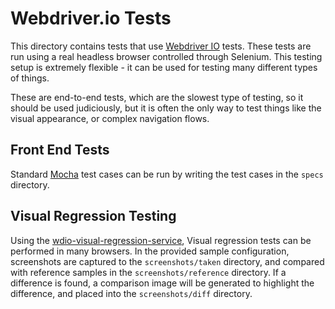 Webdriver.io Tests
==================

This directory contains tests that use [Webdriver IO](http://webdriver.io/) tests.  These tests are run using a real headless browser controlled through Selenium.  This testing setup is extremely flexible - it can be used for testing many different types of things.

These are end-to-end tests, which are the slowest type of testing, so it should be used judiciously, but it is often the only way to test things like the visual appearance, or complex navigation flows.

Front End Tests
---------------
Standard [Mocha](https://mochajs.org/) test cases can be run by writing the test cases in the `specs` directory.

Visual Regression Testing
-------------------------
Using the [wdio-visual-regression-service](https://www.npmjs.com/package/wdio-visual-regression-service), Visual regression tests can be performed in many browsers.  In the provided sample configuration, screenshots are captured to the `screenshots/taken` directory, and compared with reference samples in the `screenshots/reference` directory.  If a difference is found, a comparison image will be generated to highlight the difference, and placed into the `screenshots/diff` directory.
